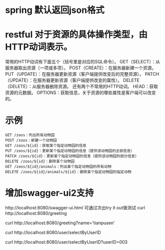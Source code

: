 # spring 默认返回json格式

# restful 对于资源的具体操作类型，由HTTP动词表示。
  常用的HTTP动词有下面五个（括号里是对应的SQL命令）。
  GET（SELECT）：从服务器取出资源（一项或多项）。
  POST（CREATE）：在服务器新建一个资源。
  PUT（UPDATE）：在服务器更新资源（客户端提供改变后的完整资源）。
  PATCH（UPDATE）：在服务器更新资源（客户端提供改变的属性）。
  DELETE（DELETE）：从服务器删除资源。
  还有两个不常用的HTTP动词。
  HEAD：获取资源的元数据。
  OPTIONS：获取信息，关于资源的哪些属性是客户端可以改变的。
  # 示例
    GET /zoos：列出所有动物园
    POST /zoos：新建一个动物园
    GET /zoos/${id}：获取某个指定动物园的信息
    PUT /zoos/${id}：更新某个指定动物园的信息（提供该动物园的全部信息）
    PATCH /zoos/${id}：更新某个指定动物园的信息（提供该动物园的部分信息）
    DELETE /zoos/${id}：删除某个动物园
    GET /zoos/${id}/animals：列出某个指定动物园的所有动物
    DELETE /zoos/${id}/animals/${id}：删除某个指定动物园的指定动物

# 增加swagger-ui2支持
  http://localhost:8080/swagger-ui.html
  可通过次出try it out做测试
  curl http://localhost:8080/greeting
  
  curl http://localhost:8080/greeting?name='tianpusen'
  
  curl http://localhost:8080/user/selectByUserID
  
  curl http://localhost:8080/user/selectByUserID?userID=003
